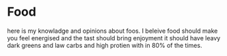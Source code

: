 # Food
here is my knowladge and opinions about foos.
I beleive food should make you feel energised and the tast should bring enjoyment it should have leavy dark greens and law carbs and high protien with in 80% of the times.
